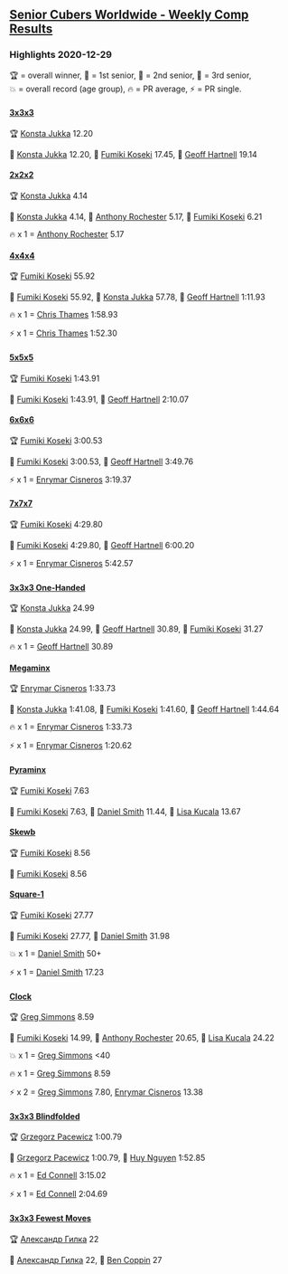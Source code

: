 <style>table {white-space: nowrap;}</style>
<link rel="stylesheet" type="text/css" href="/scw-comp/css/flags.css" />

## [Senior Cubers Worldwide - Weekly Comp Results](/scw-comp/results/)
### Highlights 2020-12-29

<span style="white-space: nowrap;">🏆 = overall winner</span>, <span style="white-space: nowrap;">🥇 = 1st senior</span>, <span style="white-space: nowrap;">🥈 = 2nd senior</span>, <span style="white-space: nowrap;">🥉 = 3rd senior</span>, <span style="white-space: nowrap;">💥 = overall record (age group)</span>, <span style="white-space: nowrap;">🔥 = PR average</span>, <span style="white-space: nowrap;">⚡ = PR single</span>.

#### [3x3x3](333.md)

<span style="white-space: nowrap;">🏆 [Konsta Jukka](../../persons/konsta_jukka/333.md) 12.20</span>

<span style="white-space: nowrap;">🥇 [Konsta Jukka](../../persons/konsta_jukka/333.md) 12.20</span>, <span style="white-space: nowrap;">🥈 [Fumiki Koseki](../../persons/fumiki_koseki/333.md) 17.45</span>, <span style="white-space: nowrap;">🥉 [Geoff Hartnell](../../persons/geoff_hartnell/333.md) 19.14</span>

#### [2x2x2](222.md)

<span style="white-space: nowrap;">🏆 [Konsta Jukka](../../persons/konsta_jukka/222.md) 4.14</span>

<span style="white-space: nowrap;">🥇 [Konsta Jukka](../../persons/konsta_jukka/222.md) 4.14</span>, <span style="white-space: nowrap;">🥈 [Anthony Rochester](../../persons/anthony_rochester/222.md) 5.17</span>, <span style="white-space: nowrap;">🥉 [Fumiki Koseki](../../persons/fumiki_koseki/222.md) 6.21</span>

🔥 x 1 = <span style="white-space: nowrap;">[Anthony Rochester](../../persons/anthony_rochester/222.md) 5.17</span>

#### [4x4x4](444.md)

<span style="white-space: nowrap;">🏆 [Fumiki Koseki](../../persons/fumiki_koseki/444.md) 55.92</span>

<span style="white-space: nowrap;">🥇 [Fumiki Koseki](../../persons/fumiki_koseki/444.md) 55.92</span>, <span style="white-space: nowrap;">🥈 [Konsta Jukka](../../persons/konsta_jukka/444.md) 57.78</span>, <span style="white-space: nowrap;">🥉 [Geoff Hartnell](../../persons/geoff_hartnell/444.md) 1:11.93</span>

🔥 x 1 = <span style="white-space: nowrap;">[Chris Thames](../../persons/chris_thames/444.md) 1:58.93</span>

⚡ x 1 = <span style="white-space: nowrap;">[Chris Thames](../../persons/chris_thames/444.md) 1:52.30</span>

#### [5x5x5](555.md)

<span style="white-space: nowrap;">🏆 [Fumiki Koseki](../../persons/fumiki_koseki/555.md) 1:43.91</span>

<span style="white-space: nowrap;">🥇 [Fumiki Koseki](../../persons/fumiki_koseki/555.md) 1:43.91</span>, <span style="white-space: nowrap;">🥈 [Geoff Hartnell](../../persons/geoff_hartnell/555.md) 2:10.07</span>

#### [6x6x6](666.md)

<span style="white-space: nowrap;">🏆 [Fumiki Koseki](../../persons/fumiki_koseki/666.md) 3:00.53</span>

<span style="white-space: nowrap;">🥇 [Fumiki Koseki](../../persons/fumiki_koseki/666.md) 3:00.53</span>, <span style="white-space: nowrap;">🥈 [Geoff Hartnell](../../persons/geoff_hartnell/666.md) 3:49.76</span>

⚡ x 1 = <span style="white-space: nowrap;">[Enrymar Cisneros](../../persons/enrymar_cisneros/666.md) 3:19.37</span>

#### [7x7x7](777.md)

<span style="white-space: nowrap;">🏆 [Fumiki Koseki](../../persons/fumiki_koseki/777.md) 4:29.80</span>

<span style="white-space: nowrap;">🥇 [Fumiki Koseki](../../persons/fumiki_koseki/777.md) 4:29.80</span>, <span style="white-space: nowrap;">🥈 [Geoff Hartnell](../../persons/geoff_hartnell/777.md) 6:00.20</span>

⚡ x 1 = <span style="white-space: nowrap;">[Enrymar Cisneros](../../persons/enrymar_cisneros/777.md) 5:42.57</span>

#### [3x3x3 One-Handed](333oh.md)

<span style="white-space: nowrap;">🏆 [Konsta Jukka](../../persons/konsta_jukka/333oh.md) 24.99</span>

<span style="white-space: nowrap;">🥇 [Konsta Jukka](../../persons/konsta_jukka/333oh.md) 24.99</span>, <span style="white-space: nowrap;">🥈 [Geoff Hartnell](../../persons/geoff_hartnell/333oh.md) 30.89</span>, <span style="white-space: nowrap;">🥉 [Fumiki Koseki](../../persons/fumiki_koseki/333oh.md) 31.27</span>

🔥 x 1 = <span style="white-space: nowrap;">[Geoff Hartnell](../../persons/geoff_hartnell/333oh.md) 30.89</span>

#### [Megaminx](minx.md)

<span style="white-space: nowrap;">🏆 [Enrymar Cisneros](../../persons/enrymar_cisneros/minx.md) 1:33.73</span>

<span style="white-space: nowrap;">🥇 [Konsta Jukka](../../persons/konsta_jukka/minx.md) 1:41.08</span>, <span style="white-space: nowrap;">🥈 [Fumiki Koseki](../../persons/fumiki_koseki/minx.md) 1:41.60</span>, <span style="white-space: nowrap;">🥉 [Geoff Hartnell](../../persons/geoff_hartnell/minx.md) 1:44.64</span>

🔥 x 1 = <span style="white-space: nowrap;">[Enrymar Cisneros](../../persons/enrymar_cisneros/minx.md) 1:33.73</span>

⚡ x 1 = <span style="white-space: nowrap;">[Enrymar Cisneros](../../persons/enrymar_cisneros/minx.md) 1:20.62</span>

#### [Pyraminx](pyram.md)

<span style="white-space: nowrap;">🏆 [Fumiki Koseki](../../persons/fumiki_koseki/pyram.md) 7.63</span>

<span style="white-space: nowrap;">🥇 [Fumiki Koseki](../../persons/fumiki_koseki/pyram.md) 7.63</span>, <span style="white-space: nowrap;">🥈 [Daniel Smith](../../persons/daniel_smith/pyram.md) 11.44</span>, <span style="white-space: nowrap;">🥉 [Lisa Kucala](../../persons/lisa_kucala/pyram.md) 13.67</span>

#### [Skewb](skewb.md)

<span style="white-space: nowrap;">🏆 [Fumiki Koseki](../../persons/fumiki_koseki/skewb.md) 8.56</span>

<span style="white-space: nowrap;">🥇 [Fumiki Koseki](../../persons/fumiki_koseki/skewb.md) 8.56</span>

#### [Square-1](sq1.md)

<span style="white-space: nowrap;">🏆 [Fumiki Koseki](../../persons/fumiki_koseki/sq1.md) 27.77</span>

<span style="white-space: nowrap;">🥇 [Fumiki Koseki](../../persons/fumiki_koseki/sq1.md) 27.77</span>, <span style="white-space: nowrap;">🥈 [Daniel Smith](../../persons/daniel_smith/sq1.md) 31.98</span>

💥 x 1 = <span style="white-space: nowrap;">[Daniel Smith](../../persons/daniel_smith/sq1.md) 50+</span>

⚡ x 1 = <span style="white-space: nowrap;">[Daniel Smith](../../persons/daniel_smith/sq1.md) 17.23</span>

#### [Clock](clock.md)

<span style="white-space: nowrap;">🏆 [Greg Simmons](../../persons/greg_simmons/clock.md) 8.59</span>

<span style="white-space: nowrap;">🥇 [Fumiki Koseki](../../persons/fumiki_koseki/clock.md) 14.99</span>, <span style="white-space: nowrap;">🥈 [Anthony Rochester](../../persons/anthony_rochester/clock.md) 20.65</span>, <span style="white-space: nowrap;">🥉 [Lisa Kucala](../../persons/lisa_kucala/clock.md) 24.22</span>

💥 x 1 = <span style="white-space: nowrap;">[Greg Simmons](../../persons/greg_simmons/clock.md) <40</span>

🔥 x 1 = <span style="white-space: nowrap;">[Greg Simmons](../../persons/greg_simmons/clock.md) 8.59</span>

⚡ x 2 = <span style="white-space: nowrap;">[Greg Simmons](../../persons/greg_simmons/clock.md) 7.80</span>, <span style="white-space: nowrap;">[Enrymar Cisneros](../../persons/enrymar_cisneros/clock.md) 13.38</span>

#### [3x3x3 Blindfolded](333bf.md)

<span style="white-space: nowrap;">🏆 [Grzegorz Pacewicz](../../persons/grzegorz_pacewicz/333bf.md) 1:00.79</span>

<span style="white-space: nowrap;">🥇 [Grzegorz Pacewicz](../../persons/grzegorz_pacewicz/333bf.md) 1:00.79</span>, <span style="white-space: nowrap;">🥈 [Huy Nguyen](../../persons/huy_nguyen/333bf.md) 1:52.85</span>

🔥 x 1 = <span style="white-space: nowrap;">[Ed Connell](../../persons/ed_connell/333bf.md) 3:15.02</span>

⚡ x 1 = <span style="white-space: nowrap;">[Ed Connell](../../persons/ed_connell/333bf.md) 2:04.69</span>

#### [3x3x3 Fewest Moves](333fm.md)

<span style="white-space: nowrap;">🏆 [Александр Гилка](../../persons/александр_гилка/333fm.md) 22</span>

<span style="white-space: nowrap;">🥇 [Александр Гилка](../../persons/александр_гилка/333fm.md) 22</span>, <span style="white-space: nowrap;">🥈 [Ben Coppin](../../persons/ben_coppin/333fm.md) 27</span>


<!-- Global site tag (gtag.js) - Google Analytics -->
<script async src="https://www.googletagmanager.com/gtag/js?id=UA-86348435-3"></script>
<script>window.dataLayer = window.dataLayer || []; function gtag() {dataLayer.push(arguments);} gtag('js', new Date()); gtag('config', 'UA-86348435-3');</script>
